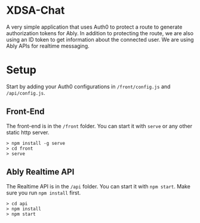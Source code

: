 # XDSA-Chat 
A very simple application that uses Auth0 to protect a route to generate authorization tokens for Ably.  In addition to protecting the route, we are also using an ID token to get information about the connected user. We are using Ably APIs for realtime messaging.

# Setup
Start by adding your Auth0 configurations in `/front/config.js` and `/api/config.js`.

## Front-End 
The front-end is in the `/front` folder.  You can start it with `serve` or any other static http server.

```
> npm install -g serve
> cd front
> serve
```

## Ably Realtime API
The Realtime API is in the `/api` folder.  You can start it with `npm start`.  Make sure you run `npm install` first.

```
> cd api
> npm install
> npm start
```
